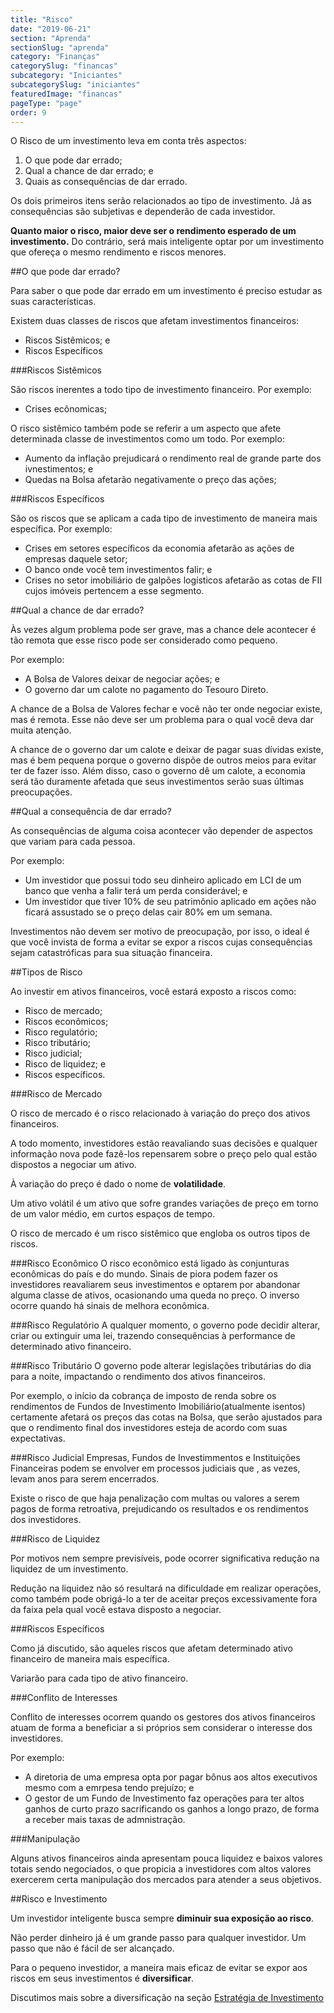```yaml
---
title: "Risco"
date: "2019-06-21"
section: "Aprenda"
sectionSlug: "aprenda"
category: "Finanças"
categorySlug: "financas"
subcategory: "Iniciantes"
subcategorySlug: "iniciantes"
featuredImage: "financas"
pageType: "page"
order: 9
---
```


O Risco de um investimento leva em conta três aspectos:

1. O que pode dar errado;
2. Qual a chance de dar errado; e
3. Quais as consequências de dar errado.

Os dois primeiros itens serão relacionados ao tipo de investimento. Já as consequências são subjetivas e dependerão de cada investidor.

**Quanto maior o risco, maior deve ser o rendimento esperado de um investimento.** Do contrário, será mais inteligente optar por um investimento que ofereça o mesmo rendimento e riscos menores.

##O que pode dar errado?

Para saber o que pode dar errado em um investimento é preciso estudar as suas características.

Existem duas classes de riscos que afetam investimentos financeiros:

- Riscos Sistêmicos; e
- Riscos Específicos

###Riscos Sistêmicos

São riscos inerentes a todo tipo de investimento financeiro. Por exemplo:

- Crises ecônomicas;

O risco sistêmico também pode se referir a um aspecto que afete determinada classe de investimentos como um todo. Por exemplo:

- Aumento da inflação prejudicará o rendimento real de grande parte dos ivnestimentos; e
- Quedas na Bolsa afetarão negativamente o preço das ações;

###Riscos Específicos

São os riscos que se aplicam a cada tipo de investimento de maneira mais específica. Por exemplo:

- Crises em setores específicos da economia afetarão as ações de empresas daquele setor;
- O banco onde você tem investimentos falir; e
- Crises no setor imobiliário de galpões logísticos afetarão as cotas de FII cujos imóveis pertencem a esse segmento.

##Qual a chance de dar errado?

Às vezes algum problema pode ser grave, mas a chance dele acontecer é tão remota que esse risco pode ser considerado como pequeno.

Por exemplo:

- A Bolsa de Valores deixar de negociar ações; e
- O governo dar um calote no pagamento do Tesouro Direto.

A chance de a Bolsa de Valores fechar e você não ter onde negociar existe, mas é remota. Esse não deve ser um problema para o qual você deva dar muita atenção.

A chance de o governo dar um calote e deixar de pagar suas dívidas existe, mas é bem pequena porque o governo dispõe de outros meios para evitar ter de fazer isso. Além disso, caso o governo dê um calote, a economia será tão duramente afetada que seus investimentos serão suas últimas preocupações.

##Qual a consequência de dar errado?

As consequências de alguma coisa acontecer vão depender de aspectos que variam para cada pessoa.

Por exemplo:

- Um investidor que possui todo seu dinheiro aplicado em LCI de um banco que venha a falir terá um perda considerável; e
- Um investidor que tiver 10% de seu patrimônio aplicado em ações não ficará assustado se o preço delas cair 80% em um semana.

Investimentos não devem ser motivo de preocupação, por isso, o ideal é que você invista de forma a evitar se expor a riscos cujas consequências sejam catastróficas para sua situação financeira.

##Tipos de Risco

Ao investir em ativos financeiros, você estará exposto a riscos como:
- Risco de mercado;
- Riscos econômicos;
- Risco regulatório;
- Risco tributário;
- Risco judicial;
- Risco de liquidez; e
- Riscos específicos.


###Risco de Mercado

O risco de mercado é o risco relacionado à variação do preço dos ativos financeiros.

A todo momento, investidores estão reavaliando suas decisões e qualquer informação nova pode fazê-los repensarem sobre o preço pelo qual estão dispostos a negociar um ativo.

À variação do preço é dado o nome de **volatilidade**.

Um ativo volátil é um ativo que sofre grandes variações de preço em torno de um valor médio, em curtos espaços de tempo.

O risco de mercado é um risco sistêmico que engloba os outros tipos de riscos.

###Risco Econômico
O risco econômico está ligado às conjunturas econômicas do país e do mundo. Sinais de piora podem fazer os investidores reavaliarem seus investimentos e optarem por abandonar alguma classe de ativos, ocasionando uma queda no preço. O inverso ocorre quando há sinais de melhora econômica.

###Risco Regulatório
A qualquer momento, o governo pode decidir alterar, criar ou extinguir uma lei, trazendo consequências à performance de determinado ativo financeiro. 

###Risco Tributário
O governo pode alterar legislações tributárias do dia para a noite, impactando o rendimento dos ativos financeiros.

Por exemplo, o início da cobrança de imposto de renda sobre os rendimentos de Fundos de Investimento Imobiliário(atualmente isentos) certamente afetará os preços das cotas na Bolsa, que serão ajustados para que o rendimento final dos investidores esteja de acordo com suas expectativas.

###Risco Judicial
Empresas, Fundos de Investimmentos e Instituições Financeiras podem se envolver em processos judiciais que , as vezes, levam anos para serem encerrados. 

Existe o risco de que haja penalização com multas ou valores a serem pagos de forma retroativa, prejudicando os resultados e os rendimentos dos investidores.

###Risco de Liquidez

Por motivos nem sempre previsíveis, pode ocorrer significativa redução na liquidez de um investimento.

Redução na liquidez não só resultará na dificuldade em realizar operações, como também pode obrigá-lo a ter de aceitar preços excessivamente fora da faixa pela qual você estava disposto a negociar.

###Riscos Específicos

Como já discutido, são aqueles riscos que afetam determinado ativo financeiro de maneira mais específica.

Variarão para cada tipo de ativo financeiro.

###Conflito de Interesses

Conflito de interesses ocorrem quando os gestores dos ativos financeiros atuam de forma  a beneficiar a si próprios sem considerar o interesse dos investidores.

Por exemplo:

- A diretoria de uma empresa opta por pagar bônus aos altos executivos mesmo com a emrpesa tendo prejuízo; e
- O gestor de um Fundo de Investimento faz operações para ter altos ganhos de curto prazo sacrificando os ganhos a longo prazo, de forma a receber mais taxas de admnistração.

###Manipulação

Alguns ativos financeiros ainda apresentam pouca liquidez e baixos valores totais sendo negociados, o que propicia a investidores com altos valores exercerem certa manipulação dos mercados para atender a seus objetivos.

##Risco e Investimento

Um investidor inteligente busca sempre **diminuir sua exposição ao risco**. 

Não perder dinheiro já é um grande passo para qualquer investidor. Um passo que não é fácil de ser alcançado.

Para o pequeno investidor, a maneira mais eficaz de evitar se expor aos riscos em seus investimentos é **diversificar**.

Discutimos mais sobre a diversificação na seção  [Estratégia de Investimento](/financas/estrategia)
